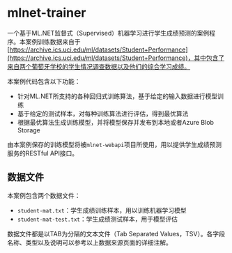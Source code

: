 # mlnet-trainer
一个基于ML.NET监督式（Supervised）机器学习进行学生成绩预测的案例程序。本案例训练数据来自于[https://archive.ics.uci.edu/ml/datasets/Student+Performance](https://archive.ics.uci.edu/ml/datasets/Student+Performance)，其中包含了来自两个葡萄牙学校的学生情况调查数据以及他们的综合学习成绩。

本案例代码包含以下功能：
- 针对ML.NET所支持的各种回归式训练算法，基于给定的输入数据进行模型训练
- 基于给定的测试样本，对每种训练算法进行评估，得到最优算法
- 根据最优算法生成训练模型，并将模型保存并发布到本地或者Azure Blob Storage

由本案例保存的训练模型将被`mlnet-webapi`项目所使用，用以提供学生成绩预测服务的RESTful API接口。

## 数据文件
本案例包含两个数据文件：
- `student-mat.txt`：学生成绩训练样本，用以训练机器学习模型
- `student-mat-test.txt`：学生成绩测试样本，用于模型评估

数据文件都是以TAB为分隔的文本文件（Tab Separated Values，TSV）。各字段名称、类型以及说明可以参考以上数据来源页面的详细注解。
